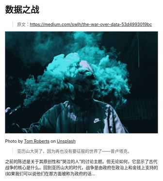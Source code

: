 # 数据之战

> 原文：<https://medium.com/swlh/the-war-over-data-53d4993019bc>

![](img/ccf018b4b887944d06a3c01c3285a937.png)

Photo by [Tom Roberts](https://unsplash.com/@tomrdesigns?utm_source=medium&utm_medium=referral) on [Unsplash](https://unsplash.com?utm_source=medium&utm_medium=referral)

> 亚历山大哭了，因为再也没有要征服的世界了——普卢塔克。

之前的陈述是关于其原创性和“哭泣的人”的讨论主题。但无论如何，它显示了古代战争的核心是什么。回到亚历山大的时代，战争是由政府在政治上和金钱上支持的(如果我们可以说他们在那方面被称为政府的话…